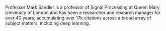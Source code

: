 <br>
<br>
<br>
Professor Mark Sandler is a professor of Signal Processing at Queen Mary University of London and has been a researcher and research manager for over 40 years, accumulating over 17k citations across a broad array of subject matters, including deep learning. 